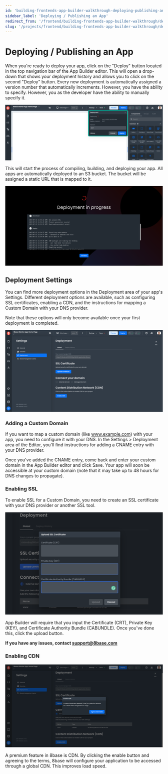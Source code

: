 ```yaml
---
id: 'building-frontends-app-builder-walkthrough-deploying-publishing-an-app'
sidebar_label: 'Deploying / Publishing an App'
redirect_from: '/frontend/building-frontends-app-builder-walkthrough/deploying-publishing-an-app'
slug: '/projects/frontend/building-frontends-app-builder-walkthrough/deploying-publishing-an-app'
---
```


# Deploying / Publishing an App

When you're ready to deploy your app, click on the "Deploy" button located in the top navigation bar of the App Builder editor. This will open a drop-down that shows your deployment history and allows you to click on the second "Deploy" button. Every new deployment is automatically assigned a version number that automatically increments. However, you have the ability to specify. However, you as the developer have the ability to manually specify it.

![Deploy dropdown](./_images/ab-deploy-dropdown-1.png)

This will start the process of compiling, building, and deploying your app. All apps are automatically deployed to an S3 bucket. The bucket will be assigned a static URL that is mapped to it.

![Deploy pending process](./_images/ab-deploy-pending-1.png)

## Deployment Settings

You can find more deployment options in the Deployment area of your app's Settings. Different deployment options are available, such as configuring SSL certificates, enabling a CDN, and the instructions for mapping a Custom Domain with your DNS provider.

Note that these options will only become available once your first deployment is completed.

![Deploy settings](./_images/ab-deploy-settings-1.png)

### Adding a Custom Domain

If you want to map a custom domain (like www.example.com) with your app, you need to configure it with your DNS. In the Settings > Deployment area of the Editor, you'll find instructions for adding a CNAME entry with your DNS provider.

Once you've added the CNAME entry, come back and enter your custom domain in the App Builder editor and click Save. Your app will soon be accessible at your custom domain (note that it may take up to 48 hours for DNS changes to propagate).

### Enabling SSL

To enable SSL for a Custom Domain, you need to create an SSL certificate with your DNS provider or another SSL tool.

![Enabling SSL in deploy settings](./_images/ab-deploy-ssl-1.png)

App Builder will require that you input the Certificate (CRT), Private Key (KEY), and Certificate Authority Bundle (CABUNDLE). Once you've done this, click the upload button.

**If you have any issues, contact support@8base.com**

### Enabling CDN

![Enabling CDN in App Builder](./_images/ab-deploy-cdn-1.png)

A premium feature in 8base is CDN. By clicking the enable button and agreeing to the terms, 8base will configure your application to be accessed through a global CDN. This improves load speed.
